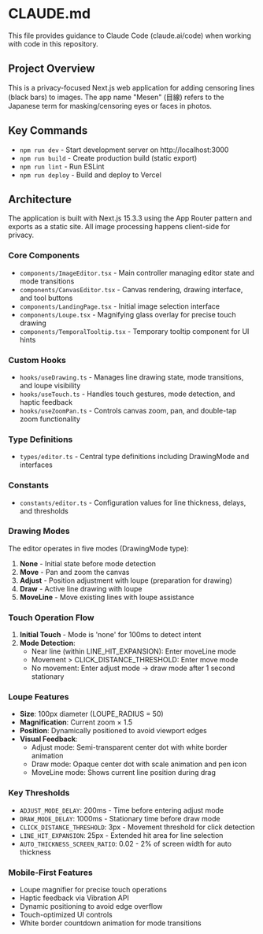 # CLAUDE.md

This file provides guidance to Claude Code (claude.ai/code) when working with code in this repository.

## Project Overview
This is a privacy-focused Next.js web application for adding censoring lines (black bars) to images. The app name "Mesen" (目線) refers to the Japanese term for masking/censoring eyes or faces in photos.

## Key Commands
- `npm run dev` - Start development server on http://localhost:3000
- `npm run build` - Create production build (static export)
- `npm run lint` - Run ESLint
- `npm run deploy` - Build and deploy to Vercel

## Architecture
The application is built with Next.js 15.3.3 using the App Router pattern and exports as a static site. All image processing happens client-side for privacy.

### Core Components
- `components/ImageEditor.tsx` - Main controller managing editor state and mode transitions
- `components/CanvasEditor.tsx` - Canvas rendering, drawing interface, and tool buttons
- `components/LandingPage.tsx` - Initial image selection interface
- `components/Loupe.tsx` - Magnifying glass overlay for precise touch drawing
- `components/TemporalTooltip.tsx` - Temporary tooltip component for UI hints

### Custom Hooks
- `hooks/useDrawing.ts` - Manages line drawing state, mode transitions, and loupe visibility
- `hooks/useTouch.ts` - Handles touch gestures, mode detection, and haptic feedback
- `hooks/useZoomPan.ts` - Controls canvas zoom, pan, and double-tap zoom functionality

### Type Definitions
- `types/editor.ts` - Central type definitions including DrawingMode and interfaces

### Constants
- `constants/editor.ts` - Configuration values for line thickness, delays, and thresholds

### Drawing Modes
The editor operates in five modes (DrawingMode type):
1. **None** - Initial state before mode detection
2. **Move** - Pan and zoom the canvas
3. **Adjust** - Position adjustment with loupe (preparation for drawing)
4. **Draw** - Active line drawing with loupe
5. **MoveLine** - Move existing lines with loupe assistance

### Touch Operation Flow
1. **Initial Touch** - Mode is 'none' for 100ms to detect intent
2. **Mode Detection**:
   - Near line (within LINE_HIT_EXPANSION): Enter moveLine mode
   - Movement > CLICK_DISTANCE_THRESHOLD: Enter move mode
   - No movement: Enter adjust mode → draw mode after 1 second stationary

### Loupe Features
- **Size**: 100px diameter (LOUPE_RADIUS = 50)
- **Magnification**: Current zoom × 1.5
- **Position**: Dynamically positioned to avoid viewport edges
- **Visual Feedback**:
  - Adjust mode: Semi-transparent center dot with white border animation
  - Draw mode: Opaque center dot with scale animation and pen icon
  - MoveLine mode: Shows current line position during drag

### Key Thresholds
- `ADJUST_MODE_DELAY`: 200ms - Time before entering adjust mode
- `DRAW_MODE_DELAY`: 1000ms - Stationary time before draw mode
- `CLICK_DISTANCE_THRESHOLD`: 3px - Movement threshold for click detection
- `LINE_HIT_EXPANSION`: 25px - Extended hit area for line selection
- `AUTO_THICKNESS_SCREEN_RATIO`: 0.02 - 2% of screen width for auto thickness

### Mobile-First Features
- Loupe magnifier for precise touch operations
- Haptic feedback via Vibration API
- Dynamic positioning to avoid edge overflow
- Touch-optimized UI controls
- White border countdown animation for mode transitions